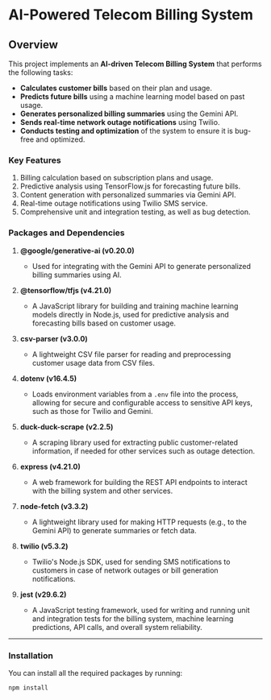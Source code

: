 # AI-Powered Telecom Billing System

## Overview

This project implements an **AI-driven Telecom Billing System** that performs the following tasks:
- **Calculates customer bills** based on their plan and usage.
- **Predicts future bills** using a machine learning model based on past usage.
- **Generates personalized billing summaries** using the Gemini API.
- **Sends real-time network outage notifications** using Twilio.
- **Conducts testing and optimization** of the system to ensure it is bug-free and optimized.

### Key Features
1. Billing calculation based on subscription plans and usage.
2. Predictive analysis using TensorFlow.js for forecasting future bills.
3. Content generation with personalized summaries via Gemini API.
4. Real-time outage notifications using Twilio SMS service.
5. Comprehensive unit and integration testing, as well as bug detection.

### Packages and Dependencies

1. **@google/generative-ai (v0.20.0)**  
   - Used for integrating with the Gemini API to generate personalized billing summaries using AI.

2. **@tensorflow/tfjs (v4.21.0)**  
   - A JavaScript library for building and training machine learning models directly in Node.js, used for predictive analysis and forecasting bills based on customer usage.

3. **csv-parser (v3.0.0)**  
   - A lightweight CSV file parser for reading and preprocessing customer usage data from CSV files.

4. **dotenv (v16.4.5)**  
   - Loads environment variables from a `.env` file into the process, allowing for secure and configurable access to sensitive API keys, such as those for Twilio and Gemini.

5. **duck-duck-scrape (v2.2.5)**  
   - A scraping library used for extracting public customer-related information, if needed for other services such as outage detection.

6. **express (v4.21.0)**  
   - A web framework for building the REST API endpoints to interact with the billing system and other services.

7. **node-fetch (v3.3.2)**  
   - A lightweight library used for making HTTP requests (e.g., to the Gemini API) to generate summaries or fetch data.

8. **twilio (v5.3.2)**  
   - Twilio's Node.js SDK, used for sending SMS notifications to customers in case of network outages or bill generation notifications.

9. **jest (v29.6.2)**  
   - A JavaScript testing framework, used for writing and running unit and integration tests for the billing system, machine learning predictions, API calls, and overall system reliability.

---

### Installation

You can install all the required packages by running:

```bash
npm install
